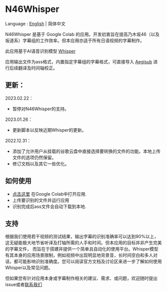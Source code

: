 # N46Whisper

Language : [English](./README.md)  | 简体中文

N46Whisper 是基于 Google Colab 的应用。开发初衷旨在提高乃木坂46（以及坂道系）字幕组的工作效率。但本应用亦适于所有日语视频的字幕制作。

此应用基于AI语音识别模型 [Whisper](https://github.com/openai/whisper)

应用输出文件为ass格式，内置指定字幕组的字幕格式，可直接导入 [Aegisub](https://github.com/Aegisub/Aegisub) 进行后续翻译及时间轴校正。

## 更新：
2023.02.22：
* 暂停对N46Whisper的支持。

2023.01.26：
* 更新脚本以反映近期Whisper的更新。

2022.12.31：
* 添加了允许用户从挂载的谷歌云盘中直接选择要转换的文件的功能。本地上传文件的选项仍然保留。
* 修订文档以及其它一些优化。

## 如何使用
* [点击这里](https://colab.research.google.com/github/FeiFogota/N46Whisper/blob/main/N46Whisper.ipynb) 在Google Colab中打开应用.
* 上传要识别的文件并运行应用
* 识别完成后ass文件会自动下载到本地.

## 支持
根据我们使用若干视频的测试结果，输出字幕的识别准确率可以达到90%以上，这无疑能极大地节省听译及打轴所需的人手和时间。但本应用的目标并非产生完美的字幕文件， 而旨在于搭建并提供一个简单且自动化的使用平台。Whisper模型有其本身的应用场景限制，例如视频中出现明显地背景音，长时间空白和多人对话，都可能影响识别准确度。您可以阅读官方文档及讨论区来进一步了解如何使用Whisper以及常见问题。

但如果您有针对应用本身或字幕制作相关的建议、需求、或问题，欢迎随时提出issue或者[联系我们](mailto:admin@ikedateresa.cc)
